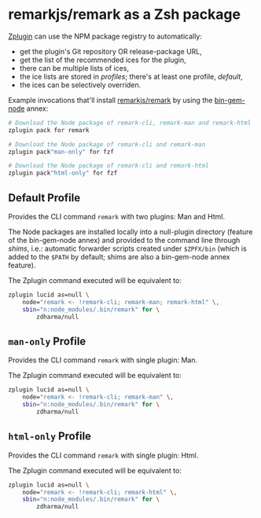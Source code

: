 # remarkjs/remark as a Zsh package

[Zplugin](https://github.com/zdharma/zplugin) can use the NPM package registry
to automatically:

- get the plugin's Git repository OR release-package URL,
- get the list of the recommended ices for the plugin,
- there can be multiple lists of ices,
- the ice lists are stored in *profiles*; there's at least one profile, *default*,
- the ices can be selectively overriden.

Example invocations that'll install
[remarkjs/remark](https://github.com/remarkjs/remark) by using the
[bin-gem-node](https://github.com/zplugin/z-a-bin-gem-node) annex:

```zsh
# Download the Node package of remark-cli, remark-man and remark-html
zplugin pack for remark

# Download the Node package of remark-cli and remark-man
zplugin pack"man-only" for fzf

# Download the Node package of remark-cli and remark-html
zplugin pack"html-only" for fzf
```

## Default Profile

Provides the CLI command `remark` with two plugins: Man and Html.

The Node packages are installed locally into a null-plugin directory (feature of
the bin-gem-node annex) and provided to the command line through *shims*, i.e.:
automatic forwarder scripts created under `$ZPFX/bin` (which is added to the
`$PATH` by default; shims are also a bin-gem-node annex feature).

The Zplugin command executed will be equivalent to:

```zsh
zplugin lucid as=null \
    node="remark <- !remark-cli; remark-man; remark-html" \,
    sbin="n:node_modules/.bin/remark" for \
        zdharma/null
```

## `man-only` Profile

Provides the CLI command `remark` with single plugin: Man.

The Zplugin command executed will be equivalent to:

```zsh
zplugin lucid as=null \
    node="remark <- !remark-cli; remark-man" \,
    sbin="n:node_modules/.bin/remark" for \
        zdharma/null
```

## `html-only` Profile

Provides the CLI command `remark` with single plugin: Html.

The Zplugin command executed will be equivalent to:

```zsh
zplugin lucid as=null \
    node="remark <- !remark-cli; remark-html" \,
    sbin="n:node_modules/.bin/remark" for \
        zdharma/null
```

<!-- vim:set ft=markdown tw=80 fo+=an1 autoindent: -->
